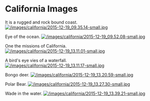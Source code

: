 # California Images
It is a rugged and rock bound coast.
[![/images/california/2015-12-19_09.35.14-small.jpg](/images/california/2015-12-19_09.35.14-small.jpg)](/images/california/2015-12-19_09.35.14.jpg)

Eye of the ocean.
[![/images/california/2015-12-19_09.52.08-small.jpg](/images/california/2015-12-19_09.52.08-small.jpg)](/images/california/2015-12-19_09.52.08.jpg)


One the missions of California.
[![/images/california/2015-12-19_13.11.01-small.jpg](/images/california/2015-12-19_13.11.01-small.jpg)](/images/california/2015-12-19_13.11.01.jpg)

A bird's eye vies of a waterfall.
[![/images/california/2015-12-19_13.11.17-small.jpg](/images/california/2015-12-19_13.11.17-small.jpg)](/images/california/2015-12-19_13.11.17.jpg)

Bongo deer.
[![/images/california/2015-12-19_13.20.59-small.jpg](/images/california/2015-12-19_13.20.59-small.jpg)](/images/california/2015-12-19_13.20.59.jpg)

Polar Bear.
[![/images/california/2015-12-19_13.27.30-small.jpg](/images/california/2015-12-19_13.27.30-small.jpg)](/images/california/2015-12-19_13.27.30.jpg)

Wade in the water.
[![/images/california/2015-12-19_13.39.21-small.jpg](/images/california/2015-12-19_13.39.21-small.jpg)](/images/california/2015-12-19_13.39.21.jpg)


